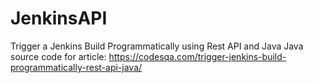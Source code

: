 # JenkinsAPI
Trigger a Jenkins Build Programmatically using Rest API and Java
Java source code for article: https://codesqa.com/trigger-jenkins-build-programmatically-rest-api-java/

